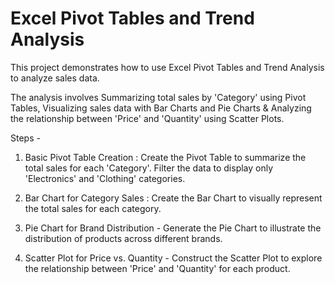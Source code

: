 # Excel Pivot Tables and Trend Analysis

This project demonstrates how to use Excel Pivot Tables and Trend Analysis to analyze sales data. 

The analysis involves Summarizing total sales by 'Category' using Pivot Tables, Visualizing sales data with Bar Charts and Pie Charts & Analyzing the relationship between 'Price' and 'Quantity' using Scatter Plots.

Steps - 
1. Basic Pivot Table Creation : Create the Pivot Table to summarize the total sales for each 'Category'. Filter the data to display only 'Electronics' and 'Clothing' categories.

2. Bar Chart for Category Sales : Create the Bar Chart to visually represent the total sales for each category.

3. Pie Chart for Brand Distribution - Generate the Pie Chart to illustrate the distribution of products across different brands.

4. Scatter Plot for Price vs. Quantity - Construct the Scatter Plot to explore the relationship between 'Price' and 'Quantity' for each product.
